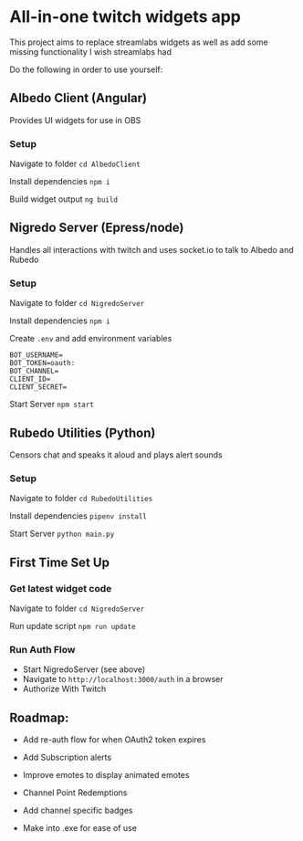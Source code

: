 # All-in-one twitch widgets app

This project aims to replace streamlabs widgets as well as add some missing functionality I wish streamlabs had

Do the following in order to use yourself:

## Albedo Client (Angular)

Provides UI widgets for use in OBS

### Setup

Navigate to folder
`cd AlbedoClient`

Install dependencies
`npm i`

Build widget output
`ng build`

## Nigredo Server (Epress/node)

Handles all interactions with twitch and uses socket.io to talk to Albedo and Rubedo

### Setup

Navigate to folder
`cd NigredoServer`

Install dependencies
`npm i`

Create `.env` and add environment variables

```
BOT_USERNAME=
BOT_TOKEN=oauth:
BOT_CHANNEL=
CLIENT_ID=
CLIENT_SECRET=
```

Start Server
`npm start`

## Rubedo Utilities (Python)

Censors chat and speaks it aloud and plays alert sounds

### Setup

Navigate to folder
`cd RubedoUtilities`

Install dependencies
`pipenv install`

Start Server
`python main.py`

## First Time Set Up

### Get latest widget code

Navigate to folder
`cd NigredoServer`

Run update script
`npm run update`

### Run Auth Flow

- Start NigredoServer (see above)
- Navigate to `http://localhost:3000/auth` in a browser
- Authorize With Twitch

## Roadmap:

- Add re-auth flow for when OAuth2 token expires

- Add Subscription alerts

- Improve emotes to display animated emotes

- Channel Point Redemptions

- Add channel specific badges

- Make into .exe for ease of use
